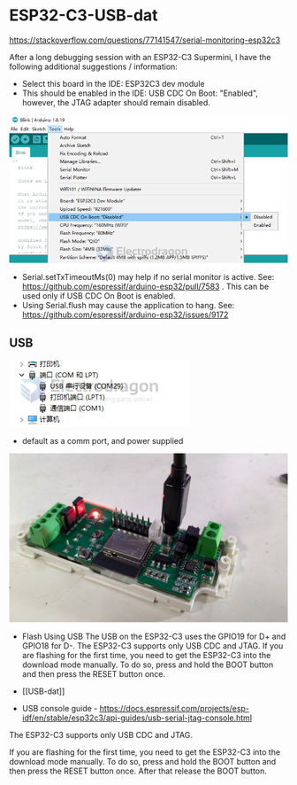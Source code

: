 
# ESP32-C3-USB-dat


https://stackoverflow.com/questions/77141547/serial-monitoring-esp32c3

After a long debugging session with an ESP32-C3 Supermini, I have the following additional suggestions / information:

- Select this board in the IDE: ESP32C3 dev module
- This should be enabled in the IDE: USB CDC On Boot: "Enabled", however, the JTAG adapter should remain disabled.

![](2024-11-20-17-07-14.png)

- Serial.setTxTimeoutMs(0) may help if no serial monitor is active. See: https://github.com/espressif/arduino-esp32/pull/7583 . This can be used only if USB CDC On Boot is enabled.
- Using Serial.flush may cause the application to hang. See: https://github.com/espressif/arduino-esp32/issues/9172



## USB 

![](2024-08-05-18-16-35.png)

- default as a comm port, and power supplied 

![](2024-08-05-18-18-01.png)

- Flash Using USB
The USB on the ESP32-C3 uses the GPIO19 for D+ and GPIO18 for D-. The ESP32-C3 supports only USB CDC and JTAG. If you are flashing for the first time, you need to get the ESP32-C3 into the download mode manually. To do so, press and hold the BOOT button and then press the RESET button once.

- [[USB-dat]]

- USB console guide - https://docs.espressif.com/projects/esp-idf/en/stable/esp32c3/api-guides/usb-serial-jtag-console.html


The ESP32-C3 supports only USB CDC and JTAG.

If you are flashing for the first time, you need to get the ESP32-C3 into the download mode manually. To do so, press and hold the BOOT button and then press the RESET button once. After that release the BOOT button.
